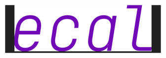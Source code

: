 <h2 align="center" style="background: #212121">
  <a href="https://ecal.dev" target="_blank">
    <img src="./ecal.svg" alt="ecal" />
  </a>
</h2>
